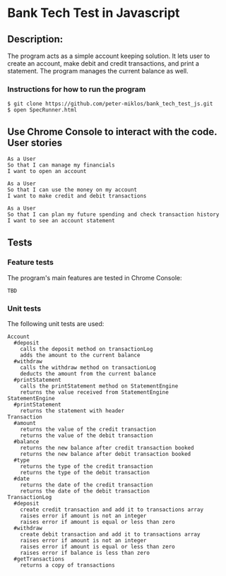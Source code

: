 Bank Tech Test in Javascript
=================

Description:
-------
The program acts as a simple account keeping solution. It lets user to create an account, make debit and credit transactions, and print a statement. The program manages the current balance as well.

### Instructions for how to run the program

```
$ git clone https://github.com/peter-miklos/bank_tech_test_js.git
$ open SpecRunner.html
```
Use Chrome Console to interact with the code.
User stories
-------
```
As a User
So that I can manage my financials
I want to open an account

As a User
So that I can use the money on my account
I want to make credit and debit transactions

As a User
So that I can plan my future spending and check transaction history
I want to see an account statement
```

Tests
-------
### Feature tests
The program's main features are tested in Chrome Console:
```
TBD
```
### Unit tests
The following unit tests are used:
```
Account
  #deposit
    calls the deposit method on transactionLog
    adds the amount to the current balance
  #withdraw
    calls the withdraw method on transactionLog
    deducts the amount from the current balance
  #printStatement
    calls the printStatement method on StatementEngine
    returns the value received from StatementEngine
StatementEngine
  #printStatement
    returns the statement with header
Transaction
  #amount
    returns the value of the credit transaction
    returns the value of the debit transaction
  #balance
    returns the new balance after credit transaction booked
    returns the new balance after debit transaction booked
  #type
    returns the type of the credit transaction
    returns the type of the debit transaction
  #date
    returns the date of the credit transaction
    returns the date of the debit transaction
TransactionLog
  #deposit
    create credit transaction and add it to transactions array
    raises error if amount is not an integer
    raises error if amount is equal or less than zero
  #withdraw
    create debit transaction and add it to transactions array
    raises error if amount is not an integer
    raises error if amount is equal or less than zero
    raises error if balance is less than zero
  #getTransactions
    returns a copy of transactions
```
